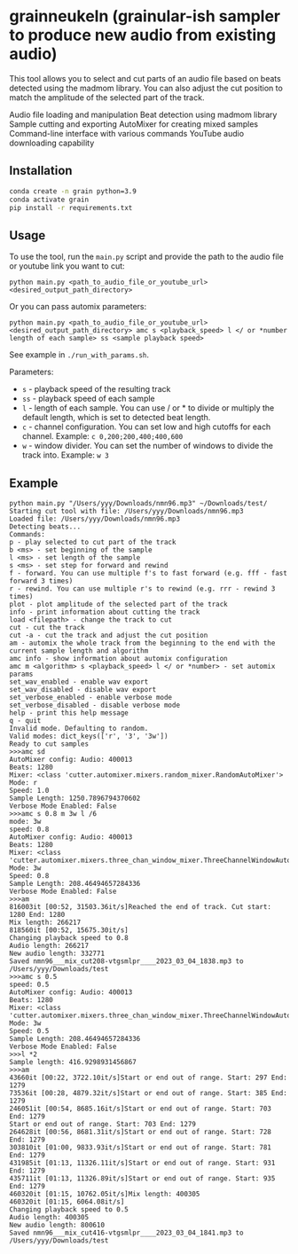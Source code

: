 # grainneukeln (grainular-ish sampler to produce new audio from existing audio)

This tool allows you to select and cut parts of an audio file based on beats detected using the madmom library. You can also adjust the cut position to match the amplitude of the selected part of the track.

Audio file loading and manipulation
Beat detection using madmom library
Sample cutting and exporting
AutoMixer for creating mixed samples
Command-line interface with various commands
YouTube audio downloading capability

## Installation
```bash
conda create -n grain python=3.9
conda activate grain
pip install -r requirements.txt
```

## Usage

To use the tool, run the `main.py` script and provide the path to the audio file or youtube link you want to cut:
```
python main.py <path_to_audio_file_or_youtube_url> <desired_output_path_directory>
```

Or you can pass automix parameters:
```
python main.py <path_to_audio_file_or_youtube_url> <desired_output_path_directory> amc s <playback_speed> l </ or *number length of each sample> ss <sample playback speed>
```
See example in `./run_with_params.sh`.

Parameters:
* `s` - playback speed of the resulting track
* `ss` - playback speed of each sample
* `l` - length of each sample. You can use / or * to divide or multiply the default length, which is set to detected beat length.
* `c` - channel configuration. You can set low and high cutoffs for each channel. Example: `c 0,200;200,400;400,600`
* `w` - window divider. You can set the number of windows to divide the track into. Example: `w 3`


## Example

```
python main.py "/Users/yyy/Downloads/nmn96.mp3" ~/Downloads/test/
Starting cut tool with file: /Users/yyy/Downloads/nmn96.mp3
Loaded file: /Users/yyy/Downloads/nmn96.mp3
Detecting beats...
Commands:
p - play selected to cut part of the track
b <ms> - set beginning of the sample
l <ms> - set length of the sample
s <ms> - set step for forward and rewind
f - forward. You can use multiple f's to fast forward (e.g. fff - fast forward 3 times)
r - rewind. You can use multiple r's to rewind (e.g. rrr - rewind 3 times)
plot - plot amplitude of the selected part of the track
info - print information about cutting the track
load <filepath> - change the track to cut
cut - cut the track
cut -a - cut the track and adjust the cut position
am - automix the whole track from the beginning to the end with the current sample length and algorithm
amc info - show information about automix configuration
amc m <algorithm> s <playback_speed> l </ or *number> - set automix params
set_wav_enabled - enable wav export
set_wav_disabled - disable wav export
set_verbose_enabled - enable verbose mode
set_verbose_disabled - disable verbose mode
help - print this help message
q - quit
Invalid mode. Defaulting to random.
Valid modes: dict_keys(['r', '3', '3w'])
Ready to cut samples
>>>amc sd
AutoMixer config: Audio: 400013
Beats: 1280
Mixer: <class 'cutter.automixer.mixers.random_mixer.RandomAutoMixer'>
Mode: r
Speed: 1.0
Sample Length: 1250.7896794370602
Verbose Mode Enabled: False
>>>amc s 0.8 m 3w l /6
mode: 3w
speed: 0.8
AutoMixer config: Audio: 400013
Beats: 1280
Mixer: <class 'cutter.automixer.mixers.three_chan_window_mixer.ThreeChannelWindowAutoMixer'>
Mode: 3w
Speed: 0.8
Sample Length: 208.46494657284336
Verbose Mode Enabled: False
>>>am
816003it [00:52, 31503.36it/s]Reached the end of track. Cut start: 1280 End: 1280
Mix length: 266217
818560it [00:52, 15675.30it/s]
Changing playback speed to 0.8
Audio length: 266217
New audio length: 332771
Saved nmn96___mix_cut208-vtgsmlpr____2023_03_04_1838.mp3 to /Users/yyy/Downloads/test
>>>amc s 0.5
speed: 0.5
AutoMixer config: Audio: 400013
Beats: 1280
Mixer: <class 'cutter.automixer.mixers.three_chan_window_mixer.ThreeChannelWindowAutoMixer'>
Mode: 3w
Speed: 0.5
Sample Length: 208.46494657284336
Verbose Mode Enabled: False
>>>l *2
Sample length: 416.9298931456867
>>>am
43660it [00:22, 3722.10it/s]Start or end out of range. Start: 297 End: 1279
73536it [00:28, 4879.32it/s]Start or end out of range. Start: 385 End: 1279
246051it [00:54, 8685.16it/s]Start or end out of range. Start: 703 End: 1279
Start or end out of range. Start: 703 End: 1279
264628it [00:56, 8681.31it/s]Start or end out of range. Start: 728 End: 1279
303810it [01:00, 9833.93it/s]Start or end out of range. Start: 781 End: 1279
431985it [01:13, 11326.11it/s]Start or end out of range. Start: 931 End: 1279
435711it [01:13, 11326.89it/s]Start or end out of range. Start: 935 End: 1279
460320it [01:15, 10762.05it/s]Mix length: 400305
460320it [01:15, 6064.08it/s]
Changing playback speed to 0.5
Audio length: 400305
New audio length: 800610
Saved nmn96___mix_cut416-vtgsmlpr____2023_03_04_1841.mp3 to /Users/yyy/Downloads/test
```
